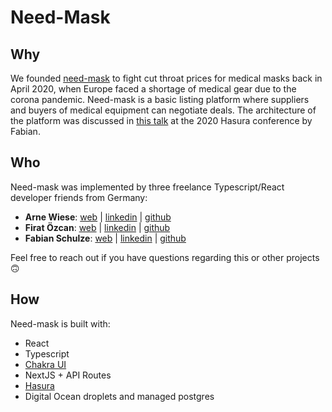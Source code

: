 # Need-Mask

## Why
We founded [need-mask](http://need-mask.com/) to fight cut throat prices for medical masks back in April 2020, when Europe faced a shortage of medical gear due to the corona pandemic. Need-mask is a basic listing platform where suppliers and buyers of medical equipment can negotiate deals. The architecture of the platform was discussed in [this talk](https://www.youtube.com/watch?v=2QJoNZ35us8) at the 2020 Hasura conference by Fabian.

## Who
Need-mask was implemented by three freelance Typescript/React developer friends from Germany:

- **Arne Wiese**: [web](https://wiesson.dev/) | [linkedin](https://www.linkedin.com/in/arnewiese/) | [github](https://github.com/wiesson)
- **Firat Özcan**: [web](https://firatoezcan.com/) | [linkedin](https://www.linkedin.com/in/firatoezcan/) | [github](https://github.com/firatoezcan)
- **Fabian Schulze**: [web](https://code-consulting.de/) | [linkedin](https://www.linkedin.com/in/fabian-sch/) | [github](https://github.com/breytex)

Feel free to reach out if you have questions regarding this or other projects 🙃

## How
Need-mask is built with:

- React
- Typescript
- [Chakra UI](https://chakra-ui.com/)
- NextJS + API Routes
- [Hasura](https://www.hasura.io)
- Digital Ocean droplets and managed postgres
